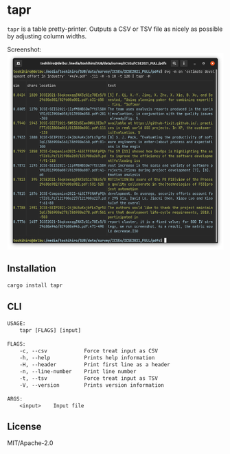 # tapr

`tapr` is a table pretty-printer. Outputs a CSV or TSV file as nicely as possible by adjusting column widths.

Screenshot:  
![](docs/images/run1.png)

## Installation

```sh
cargo install tapr
```

## CLI

```
USAGE:
    tapr [FLAGS] [input]

FLAGS:
    -c, --csv            Force treat input as CSV
    -h, --help           Prints help information
    -H, --header         Print first line as a header
    -n, --line-number    Print line number
    -t, --tsv            Force treat input as TSV
    -V, --version        Prints version information

ARGS:
    <input>    Input file
```

## License

MIT/Apache-2.0
